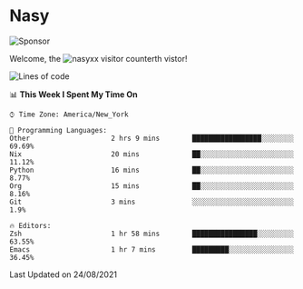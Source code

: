 # Nasy

<!--
<p align="center">
<img height="200" src="https://github-readme-stats.vercel.app/api?username=nasyxx&count_private=true&show_icons=true&theme=dracula&include_all_commits=true"/>
<img height="200" src="https://github-readme-stats.vercel.app/api/top-langs/?username=nasyxx&theme=dracula&hide=html,jupyter+notebook&count_private=true&show_icons=true"/>
</p>

  
----------------
-->

![Sponsor](https://img.shields.io/static/v1.svg?label=Sponsor&message=%E2%9D%A4&logo=GitHub&style=flat&color=pink)
 
Welcome, the ![nasyxx visitor counter](https://count.getloli.com/get/@nasyxx?theme=rule34)th vistor!
 
<!--START_SECTION:waka-->
![Lines of code](https://img.shields.io/badge/From%20Hello%20World%20I%27ve%20Written-5.4%20million%20lines%20of%20code-blue)

📊 **This Week I Spent My Time On** 

```text
⌚︎ Time Zone: America/New_York

💬 Programming Languages: 
Other                    2 hrs 9 mins        █████████████████░░░░░░░░   69.69% 
Nix                      20 mins             ██░░░░░░░░░░░░░░░░░░░░░░░   11.12% 
Python                   16 mins             ██░░░░░░░░░░░░░░░░░░░░░░░   8.77% 
Org                      15 mins             ██░░░░░░░░░░░░░░░░░░░░░░░   8.16% 
Git                      3 mins              ░░░░░░░░░░░░░░░░░░░░░░░░░   1.9%

🔥 Editors: 
Zsh                      1 hr 58 mins        ████████████████░░░░░░░░░   63.55% 
Emacs                    1 hr 7 mins         █████████░░░░░░░░░░░░░░░░   36.45%

```


 Last Updated on 24/08/2021
<!--END_SECTION:waka-->

<!-- ![visitors](https://visitor-badge.laobi.icu/badge?page_id=nasyxx.nasyxx) -->
